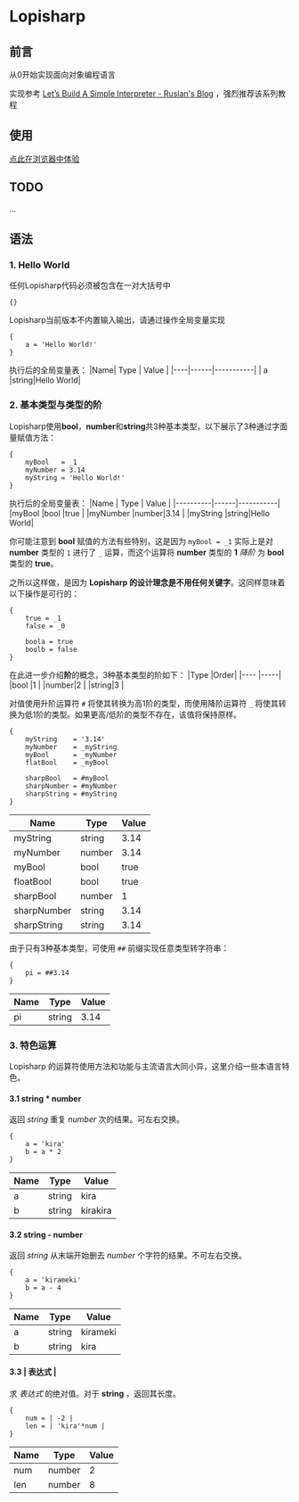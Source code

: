 # Lopisharp

## 前言

从0开始实现面向对象编程语言

实现参考 [Let’s Build A Simple Interpreter - Ruslan's Blog](https://ruslanspivak.com/lsbasi-part1/) ，强烈推荐该系列教程


## 使用

[点此在浏览器中体验](https://hakuorai.github.io/lopisharp/index.html)


## TODO

...

## 语法

### 1. Hello World

任何Lopisharp代码必须被包含在一对大括号中
```
{}
```

Lopisharp当前版本不内置输入输出，请通过操作全局变量实现
```
{
    a = 'Hello World!'
}
```
执行后的全局变量表：
|Name| Type |   Value   |
|----|------|-----------|
| a  |string|Hello World|


### 2. 基本类型与类型的阶

Lopisharp使用**bool**，**number**和**string**共3种基本类型，以下展示了3种通过字面量赋值方法：
```
{
    myBool   = _1
    myNumber = 3.14
    myString = 'Hello World!'
}
```
执行后的全局变量表：
|Name      | Type |   Value   |
|----------|------|-----------|
|myBool    |bool  |true       |
|myNumber  |number|3.14       |
|myString  |string|Hello World|

你可能注意到 **bool** 赋值的方法有些特别，这是因为 `myBool = _1` 实际上是对 **number** 类型的 `1` 进行了 `_` 运算，而这个运算将 **number** 类型的 **1** *降阶* 为 **bool** 类型的 **true**。

之所以这样做，是因为 **Lopisharp 的设计理念是不用任何关键字**。这同样意味着以下操作是可行的：
```
{
    true = _1
    false = _0
    
    boola = true
    boolb = false
}
```

在此进一步介绍**阶**的概念，3种基本类型的阶如下：
|Type  |Order|
|----  |-----|
|bool  |1    |
|number|2    |
|string|3    |

对值使用升阶运算符 `#` 将使其转换为高1阶的类型，而使用降阶运算符 `_` 将使其转换为低1阶的类型。如果更高/低阶的类型不存在，该值将保持原样。

```
{
    myString    = '3.14'
    myNumber    = _myString
    myBool      = _myNumber
    flatBool    = _myBool

    sharpBool   = #myBool
    sharpNumber = #myNumber
    sharpString = #myString
}
```
|Name|Type|Value|
|----|----|-----|
|myString|string|3.14|
|myNumber|number|3.14|
|myBool|bool|true|
|floatBool|bool|true|
|sharpBool|number|1|
|sharpNumber|string|3.14|
|sharpString|string|3.14|

由于只有3种基本类型，可使用 `##` 前缀实现任意类型转字符串：
```
{
    pi = ##3.14
}
```
|Name|Type|Value|
|----|----|-----|
|pi|string|3.14|


### 3. 特色运算

Lopisharp 的运算符使用方法和功能与主流语言大同小异，这里介绍一些本语言特色。

#### 3.1 string * number
返回 *string* 重复 *number* 次的结果。可左右交换。
```
{
    a = 'kira'
    b = a * 2
}
```
|Name|Type|Value|
|----|----|-----|
|a|string|kira|
|b|string|kirakira|

#### 3.2 string - number
返回 *string* 从末端开始删去 *number* 个字符的结果。不可左右交换。
```
{
    a = 'kirameki'
    b = a - 4
}
```
|Name|Type|Value|
|----|----|-----|
|a|string|kirameki|
|b|string|kira|

#### 3.3 | 表达式 |
求 *表达式* 的绝对值。对于 **string** ，返回其长度。
```
{
    num = | -2 |
    len = | 'kira'*num |
}
```
|Name|Type|Value|
|----|----|-----|
|num|number|2|
|len|number|8|